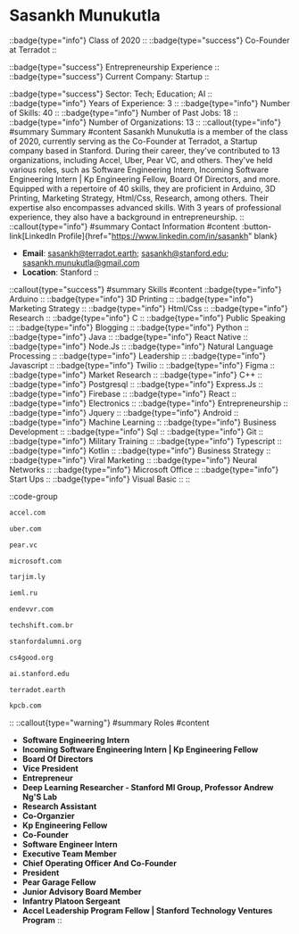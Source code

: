 # Sasankh Munukutla
::badge{type="info"}
Class of 2020
::
::badge{type="success"}
Co-Founder at Terradot
::

::badge{type="success"}
Entrepreneurship Experience
::
::badge{type="success"}
Current Company: Startup
::

::badge{type="success"}
Sector: Tech; Education; AI
::
::badge{type="info"}
Years of Experience: 3
::
::badge{type="info"}
Number of Skills: 40
::
::badge{type="info"}
Number of Past Jobs: 18
::
::badge{type="info"}
Number of Organizations: 13
::
::callout{type="info"}
#summary
Summary
#content
Sasankh Munukutla is a member of the class of 2020, currently serving as the Co-Founder at Terradot, a Startup company based in Stanford. During their career, they've contributed to 13 organizations, including Accel, Uber, Pear VC, and others. They've held various roles, such as Software Engineering Intern, Incoming Software Engineering Intern | Kp Engineering Fellow, Board Of Directors, and more. Equipped with a repertoire of 40 skills, they are proficient in Arduino, 3D Printing, Marketing Strategy, Html/Css, Research, among others. Their expertise also encompasses advanced skills. With 3 years of professional experience, they also have a background in entrepreneurship.
::
::callout{type="info"}
#summary
Contact Information
#content
:button-link[LinkedIn Profile]{href="https://www.linkedin.com/in/sasankh" blank}
- **Email**: sasankh@terradot.earth; sasankh@stanford.edu; sasankh.munukutla@gmail.com
- **Location**: Stanford
::

::callout{type="success"}
#summary
Skills
#content
::badge{type="info"}
Arduino
::
::badge{type="info"}
3D Printing
::
::badge{type="info"}
Marketing Strategy
::
::badge{type="info"}
Html/Css
::
::badge{type="info"}
Research
::
::badge{type="info"}
C
::
::badge{type="info"}
Public Speaking
::
::badge{type="info"}
Blogging
::
::badge{type="info"}
Python
::
::badge{type="info"}
Java
::
::badge{type="info"}
React Native
::
::badge{type="info"}
Node.Js
::
::badge{type="info"}
Natural Language Processing
::
::badge{type="info"}
Leadership
::
::badge{type="info"}
Javascript
::
::badge{type="info"}
Twilio
::
::badge{type="info"}
Figma
::
::badge{type="info"}
Market Research
::
::badge{type="info"}
C++
::
::badge{type="info"}
Postgresql
::
::badge{type="info"}
Express.Js
::
::badge{type="info"}
Firebase
::
::badge{type="info"}
React
::
::badge{type="info"}
Electronics
::
::badge{type="info"}
Entrepreneurship
::
::badge{type="info"}
Jquery
::
::badge{type="info"}
Android
::
::badge{type="info"}
Machine Learning
::
::badge{type="info"}
Business Development
::
::badge{type="info"}
Sql
::
::badge{type="info"}
Git
::
::badge{type="info"}
Military Training
::
::badge{type="info"}
Typescript
::
::badge{type="info"}
Kotlin
::
::badge{type="info"}
Business Strategy
::
::badge{type="info"}
Viral Marketing
::
::badge{type="info"}
Neural Networks
::
::badge{type="info"}
Microsoft Office
::
::badge{type="info"}
Start Ups
::
::badge{type="info"}
Visual Basic
::
::

::code-group
```bash [Accel]
accel.com
```
```bash [Uber]
uber.com
```
```bash [Pear VC]
pear.vc
```
```bash [Microsoft]
microsoft.com
```
```bash [Tarjimly]
tarjim.ly
```
```bash [Kazan Innovative University]
ieml.ru
```
```bash [Endevvr]
endevvr.com
```
```bash [TechShift]
techshift.com.br
```
```bash [Standford Alumni]
stanfordalumni.org
```
```bash [CS+Social Good]
cs4good.org
```
```bash [Stanford Artificial Intelligence Laboratory (SAIL)]
ai.stanford.edu
```
```bash [Terradot]
terradot.earth
```
```bash [Kleiner Perkins Caufield & Byers]
kpcb.com
```
::
::callout{type="warning"}
#summary
Roles
#content
- **Software Engineering Intern**
- **Incoming Software Engineering Intern | Kp Engineering Fellow**
- **Board Of Directors**
- **Vice President**
- **Entrepreneur**
- **Deep Learning Researcher - Stanford Ml Group, Professor Andrew Ng'S Lab**
- **Research Assistant**
- **Co-Organzier**
- **Kp Engineering Fellow**
- **Co-Founder**
- **Software Engineer Intern**
- **Executive Team Member**
- **Chief Operating Officer And Co-Founder**
- **President**
- **Pear Garage Fellow**
- **Junior Advisory Board Member**
- **Infantry Platoon Sergeant**
- **Accel Leadership Program Fellow | Stanford Technology Ventures Program**
::

